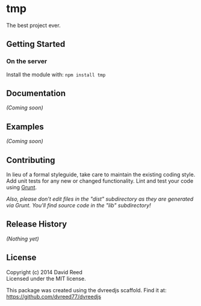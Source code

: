 # tmp

The best project ever.

## Getting Started
### On the server
Install the module with: `npm install tmp`

## Documentation
_(Coming soon)_

## Examples
_(Coming soon)_

## Contributing
In lieu of a formal styleguide, take care to maintain the existing coding style. Add unit tests for any new or changed functionality. Lint and test your code using [Grunt](http://gruntjs.com/).

_Also, please don't edit files in the "dist" subdirectory as they are generated via Grunt. You'll find source code in the "lib" subdirectory!_

## Release History
_(Nothing yet)_

## License
Copyright (c) 2014 David Reed  
Licensed under the MIT license.

This package was created using the dvreedjs scaffold.  Find it at: https://github.com/dvreed77/dvreedjs
